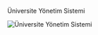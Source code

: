 
Üniversite Yönetim Sistemi

![Üniversite Yönetim Sistemi](https://user-images.githubusercontent.com/54308525/185362663-466243f4-7452-4f9d-b23a-0a48d5fd839d.jpg)

